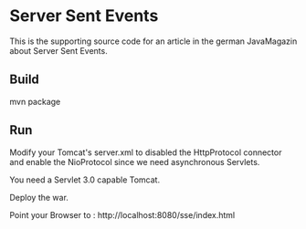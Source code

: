 # Server Sent Events

This is the supporting source code for an article in the german JavaMagazin about Server Sent Events.

## Build

mvn package

## Run

Modify your Tomcat's server.xml to disabled the HttpProtocol connector and enable the NioProtocol since we need asynchronous Servlets.

  <Connector port="8080" protocol="org.apache.coyote.http11.Http11NioProtocol"
  minProcessors="3"
  maxProcessors="8"
  maxThreads="20"
  connectionTimeout="150000"
  asyncTimeout="150000" />


You need a Servlet 3.0 capable Tomcat.

Deploy the war.

Point your Browser to : http://localhost:8080/sse/index.html

